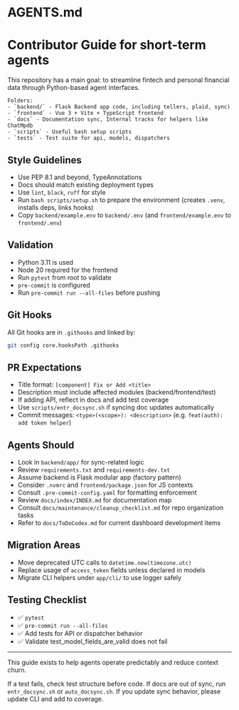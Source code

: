 # AGENTS.md

# Contributor Guide for short-term agents

This repository has a main goal: to streamline fintech and personal financial data through Python-based agent interfaces.

```
Folders:
- `backend/` - Flask Backend app code, including tellers, plaid, sync)
- `frontend` - Vue 3 + Vite + TypeScript frontend
- `docs` - Documentation sync, Internal tracks for helpers like ChatMpdb
- `scripts` - Useful bash setup scripts
- `tests` - Test suite for api, models, dispatchers
```

## Style Guidelines

- Use PEP 8.1 and beyond, TypeAnnotations
- Docs should match existing deployment types
- Use `lint`, `black`, `ruff` for style
- Run `bash scripts/setup.sh` to prepare the environment (creates `.venv`, installs deps, links hooks)
- Copy `backend/example.env` to `backend/.env` (and `frontend/example.env` to `frontend/.env`)

## Validation

- Python 3.11 is used
- Node 20 required for the frontend
- Run `pytest` from root to validate
- `pre-commit` is configured
- Run `pre-commit run --all-files` before pushing

## Git Hooks

All Git hooks are in `.githooks` and linked by:

```bash
git config core.hooksPath .githooks
```

## PR Expectations

- Title format: `[component] Fix or Add <title>`
- Description must include affected modules (backend/frontend/test)
- If adding API, reflect in docs and add test coverage
- Use `scripts/entr_docsync.sh` if syncing doc updates automatically
- Commit messages: `<type>(<scope>): <description>` (e.g. `feat(auth): add token helper`)

## Agents Should

- Look in `backend/app/` for sync-related logic
- Review `requirements.txt` and `requirements-dev.txt`
- Assume backend is Flask modular app (factory pattern)
- Consider `.nvmrc` and `frontend/package.json` for JS contexts
- Consult `.pre-commit-config.yaml` for formatting enforcement
- Review `docs/index/INDEX.md` for documentation map
- Consult `docs/maintenance/cleanup_checklist.md` for repo organization tasks
- Refer to `docs/ToDoCodex.md` for current dashboard development items

## Migration Areas

- Move deprecated UTC calls to `datetime.now(timezone.utc)`
- Replace usage of `access_token` fields unless declared in models
- Migrate CLI helpers under `app/cli/` to use logger safely

## Testing Checklist

- ✅ `pytest`
- ✅ `pre-commit run --all-files`
- ✅ Add tests for API or dispatcher behavior
- ✅ Validate test_model_fields_are_valid does not fail

---

This guide exists to help agents operate predictably and reduce context churn.

If a test fails, check test structure before code.
If docs are out of sync, run `entr_docsync.sh` or `auto_docsync.sh`.
If you update sync behavior, please update CLI and add to coverage.
